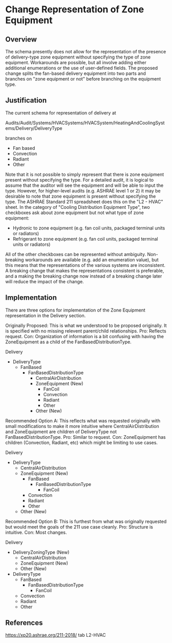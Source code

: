 # Change Representation of Zone Equipment

## Overview

The schema presently does not allow for the representation of the presence of delivery-type zone equipment without specifying the type of zone equipment. Workarounds are possible, but all involve adding either additional enumerations or the use of user-defined fields. The proposed change splits the fan-based delivery equipment into two parts and branches on "zone equipment or not" before branching on the equipment type.

## Justification

The current schema for representation of delivery at

Audits/Audit/Systems/HVACSystems/HVACSystem/HeatingAndCoolingSystems/Delivery/DeliveryType

branches on

- Fan based
- Convection
- Radiant
- Other

Note that it is not possible to simply represent that there is zone equipment present without specifying the type. For a detailed audit, it is logical to assume that the auditor will see the equipment and will be able to input the type. However, for higher-level audits (e.g. ASHRAE level 1 or 2) it may be desirable to note that zone equipment is present without specifying the type. The ASHRAE Standard 211 spreadsheet does this on the "L2 - HVAC" sheet. In the category of "Cooling Distribution Equipment Type", two checkboxes ask about zone equipment but not what type of zone equipment:

- Hydronic to zone equipment (e.g. fan coil units, packaged terminal units or radiators)
- Refrigerant to zone equipment (e.g. fan coil units, packaged terminal units or radiators)

All of the other checkboxes can be represented without ambiguity. Non-breaking workarounds are available (e.g. add an enumeration value), but this means that the representations of the various systems are inconsistent. A breaking change that makes the representations consistent is preferable, and a making the breaking change now instead of a breaking change later will reduce the impact of the change.

## Implementation

There are three options for implementation of the Zone Equipment representation in the Delivery section.

Originally Proposed: This is what we understood to be proposed originally. It is specified with no missing relevent parent/child relationships. Pro: Reflects request. Con: Organization of information is a bit confusing with having the ZoneEquipment as a child of the FanBasedDistributionType.

Delivery

- DeliveryType
  - FanBased
    - FanBasedDistributionType
      - CentralAirDistribution
      - ZoneEquipment (New)
        - FanCoil
        - Convection
        - Radiant
        - Other
      - Other (New)

Recommended Option A: This reflects what was requested originally with small modifications to make it more intuitive where CentralAirDistribution and ZoneEquipment are children of DeliveryType not FanBasedDistributionType. Pro: Similar to request. Con: ZoneEquipment has children (Convection, Radiant, etc) which might be limiting to use cases.

Delivery

- DeliveryType
  - CentralAirDistribution
  - ZoneEquipment (New)
    - FanBased
      - FanBasedDistributionType
        - FanCoil
    - Convection
    - Radiant
    - Other
  - Other (New)

Recommended Option B: This is furthest from what was originally requested but would meet the goals of the 211 use case cleanly. Pro: Structure is intuitive. Con: Most changes.

Delivery

- DeliveryZoningType (New)
  - CentralAirDistribution
  - ZoneEquipment (New)
  - Other (New)
- DeliveryType
  - FanBased
    - FanBasedDistributionType
      - FanCoil
  - Convection
  - Radiant
  - Other

## References

https://xp20.ashrae.org/211-2018/ tab L2-HVAC
